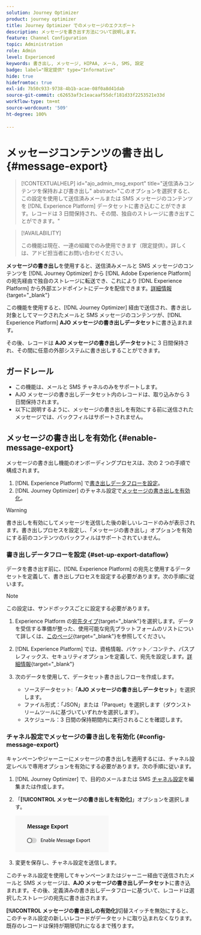 ```yaml
---
solution: Journey Optimizer
product: journey optimizer
title: Journey Optimizer でのメッセージのエクスポート
description: メッセージを書き出す方法について説明します。
feature: Channel Configuration
topic: Administration
role: Admin
level: Experienced
keywords: 書き出し, メッセージ, HIPAA, メール, SMS, 設定
badge: label="限定提供" type="Informative"
hide: true
hidefromtoc: true
exl-id: 7b50c933-9738-4b1b-acae-08f0a8d41dab
source-git-commit: c62653af3c1eacaaf55dcf181d33f2253521e33d
workflow-type: tm+mt
source-wordcount: '509'
ht-degree: 100%

---
```


# メッセージコンテンツの書き出し {#message-export}

>[!CONTEXTUALHELP]
>id="ajo_admin_msg_export"
>title="送信済みコンテンツを保持および書き出し"
>abstract="このオプションを選択すると、この設定を使用して送信済みメールまたは SMS メッセージのコンテンツを [!DNL Experience Platform] データセットに書き込むことができます。レコードは 3 日間保持され、その間、独自のストレージに書き出すことができます。"

>[!AVAILABILITY]
>
>この機能は現在、一連の組織でのみ使用できます（限定提供）。詳しくは、アドビ担当者にお問い合わせください。

**メッセージの書き出し**&#x200B;を使用すると、送信済みメールと SMS メッセージのコンテンツを [!DNL Journey Optimizer] から [!DNL Adobe Experience Platform] の宛先経由で独自のストレージに転送でき、これにより [!DNL Experience Platform] から外部エンドポイントにデータを配信できます。[詳細情報](https://experienceleague.adobe.com/ja/docs/experience-platform/destinations/home){target="_blank"}

この機能を使用すると、[!DNL Journey Optimizer] 経由で送信され、書き出し対象としてマークされたメールと SMS メッセージのコンテンツが、[!DNL Experience Platform] **AJO メッセージの書き出しデータセット**&#x200B;に書き込まれます。

その後、レコードは **AJO メッセージの書き出しデータセット**&#x200B;に 3 日間保持され、その間に任意の外部システムに書き出しすることができます。
<!--
## Terminology

* **[!DNL Experience Platform] destinations** - Framework to deliver data out of Experience Platform into external endpoints. [Learn more](https://experienceleague.adobe.com/ja/docs/experience-platform/destinations/home){target="_blank"}
* **AJO Message Export Dataset** - An [!DNL Experience Platform] dataset which stores the message content of email and SMS messages sent via [!DNL Journey Optimizer] which have been marked for export.
* **Retention**: Records in the AJO Message Export Dataset are retained for 3 calendar days from ingestion.-->

## ガードレール

* この機能は、メールと SMS チャネルのみをサポートします。
* AJO メッセージの書き出しデータセット内のレコードは、取り込みから 3 日間保持されます。
* 以下に説明するように、メッセージの書き出しを有効にする前に送信されたメッセージでは、バックフィルはサポートされません。

## メッセージの書き出しを有効化 {#enable-message-export}

メッセージの書き出し機能のオンボーディングプロセスは、次の 2 つの手順で構成されます。

1. [!DNL Experience Platform] で[書き出しデータフローを設定](#set-up-export-dataflow)。
1. [!DNL Journey Optimizer] のチャネル設定で[メッセージの書き出しを有効化](#config-message-export)。

>[!WARNING]
>
>書き出しを有効にしてメッセージを送信した後の新しいレコードのみが表示されます。書き出しプロセスを設定し、「メッセージの書き出し」オプションを有効にする前のコンテンツのバックフィルはサポートされていません。

### 書き出しデータフローを設定 {#set-up-export-dataflow}

データを書き出す前に、[!DNL Experience Platform] の宛先と使用するデータセットを定義して、書き出しプロセスを設定する必要があります。次の手順に従います。

>[!NOTE]
>
>この設定は、サンドボックスごとに設定する必要があります。

1. Experience Platform の[宛先タイプ](https://experienceleague.adobe.com/ja/docs/experience-platform/destinations/destination-types){target="_blank"}を選択します。データを受信する準備が整った、使用可能な宛先プラットフォームのリストについて詳しくは、[このページ](https://experienceleague.adobe.com/ja/docs/experience-platform/destinations/catalog/overview){target="_blank"}を参照してください。

1. [!DNL Experience Platform] では、資格情報、バケット／コンテナ、パスプレフィックス、セキュリティオプションを定義して、宛先を設定します。[詳細情報](https://experienceleague.adobe.com/ja/docs/experience-platform/destinations/ui/activate/export-datasets){target="_blank"}

1. 次のデータを使用して、データセット書き出しフローを作成します。

   * ソースデータセット:「**AJO メッセージの書き出しデータセット**」を選択します。
   * ファイル形式：「JSON」または「Parquet」を選択します（ダウンストリームツールに基づいていずれかを選択します）。
   * スケジュール：3 日間の保持期間内に実行されることを確認します。

### チャネル設定でメッセージの書き出しを有効化 {#config-message-export}

キャンペーンやジャーニーにメッセージの書き出しを適用するには、チャネル設定レベルで専用オプションを有効にする必要があります。次の手順に従います。

1. [!DNL Journey Optimizer] で、目的のメールまたは SMS [チャネル設定](channel-surfaces.md#create-channel-surface)を編集または作成します。

1. 「**[!UICONTROL メッセージの書き出しを有効化]**」オプションを選択します。

   ![](assets/config-message-export.png)

1. 変更を保存し、チャネル設定を送信します。

このチャネル設定を使用してキャンペーンまたはジャーニー経由で送信されたメールと SMS メッセージは、**AJO メッセージの書き出しデータセット**&#x200B;に書き込まれます。その後、定義済みの書き出しデータフローに基づいて、レコードは選択したストレージの宛先に書き出されます。

**[!UICONTROL メッセージの書き出しの有効化]**&#x200B;切替スイッチを無効にすると、このチャネル設定の新しいレコードがデータセットに取り込まれなくなります。既存のレコードは保持が期限切れになるまで残ります。

